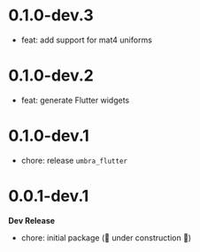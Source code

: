 # 0.1.0-dev.3

- feat: add support for mat4 uniforms

# 0.1.0-dev.2

- feat: generate Flutter widgets

# 0.1.0-dev.1

- chore: release `umbra_flutter`

# 0.0.1-dev.1

**Dev Release**

- chore: initial package (🚧 under construction 🚧)

